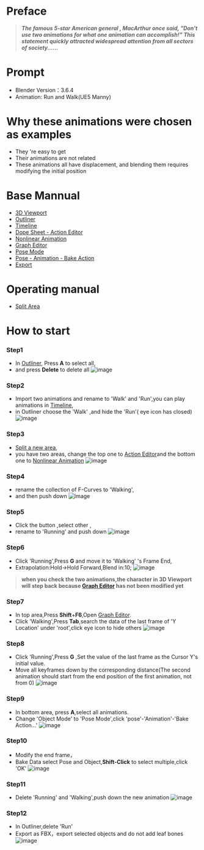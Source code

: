 # Preface
> **_The famous 5-star American general , MacArthur once said, "Don't use two animations for what one animation can accomplish!" This statement quickly attracted widespread attention from all sectors of society......_**
# Prompt
- Blender Version：3.6.4
- Animation: Run and Walk(UE5 Manny)
# Why these animations were chosen as examples
- They 're easy to get
- Their animations are not related
- These animations all have displacement, and blending them requires modifying the initial position
# Base Mannual
- [3D Viewport](https://github.com/Nanfengzhiwo1/BlenderCombineAnimations/issues/1)
- [Outliner](https://github.com/Nanfengzhiwo1/BlenderCombineAnimations/issues/2)
- [Timeline](https://github.com/Nanfengzhiwo1/BlenderCombineAnimations/issues/3)
- [Dope Sheet - Action Editor](https://github.com/Nanfengzhiwo1/BlenderCombineAnimations/issues/4)
- [Nonlinear Animation](https://github.com/Nanfengzhiwo1/BlenderCombineAnimations/issues/5)
- [Graph Editor](https://github.com/Nanfengzhiwo1/BlenderCombineAnimations/issues/6)
- [Pose Mode](https://github.com/Nanfengzhiwo1/BlenderCombineAnimations/issues/7)
- [Pose - Animation - Bake Action](https://github.com/Nanfengzhiwo1/BlenderCombineAnimations/issues/8)
- [Export](https://github.com/Nanfengzhiwo1/BlenderCombineAnimations/issues/9)
# Operating manual
- [Split Area](https://github.com/Nanfengzhiwo1/BlenderCombineAnimations/issues/10)
# How to start
### Step1
* In [Outliner](https://github.com/Nanfengzhiwo1/BlenderCombineAnimations/issues/2), Press **A** to select all,
*  and press **Delete** to delete all
![image](https://github.com/Nanfengzhiwo1/BlenderCombineAnimations/assets/107869748/15297cdf-f7c2-48f4-8003-3ae1799f7e34)

### Step2
* Import two animations and rename to 'Walk' and 'Run',you can play animations in [Timeline](https://github.com/Nanfengzhiwo1/BlenderCombineAnimations/issues/3),
* in Outliner choose the 'Walk' ,and  hide the 'Run'( eye icon has closed)
![image](https://github.com/Nanfengzhiwo1/BlenderCombineAnimations/assets/107869748/83718d97-dc45-4246-ae85-b1583bfe166e)

### Step3
* [Split a new area](https://github.com/Nanfengzhiwo1/BlenderCombineAnimations/issues/10),
* you have two areas, change the top one to [Action Editor](https://github.com/Nanfengzhiwo1/BlenderCombineAnimations/issues/4)and the bottom one to [Nonlinear Animation](https://github.com/Nanfengzhiwo1/BlenderCombineAnimations/issues/5)
![image](https://github.com/Nanfengzhiwo1/BlenderCombineAnimations/assets/107869748/bbc54883-335c-4196-80ca-10b030afc0c8)

### Step4
* rename the collection of F-Curves to 'Walking',
* and then push down
![image](https://github.com/Nanfengzhiwo1/BlenderCombineAnimations/assets/107869748/c158ef44-c1e9-4a7a-82a1-57335ca0219c)

### Step5
* Click the button ,select other ,
* rename to 'Running' and push down
![image](https://github.com/Nanfengzhiwo1/BlenderCombineAnimations/assets/107869748/9f271658-f561-4107-993b-ca4cb4fb29b2)

### Step6
* Click 'Running',Press **G** and move it to 'Walking' 's Frame End,
* Extrapolation:Hold->Hold Forward,Blend in:10;
![image](https://github.com/Nanfengzhiwo1/BlenderCombineAnimations/assets/107869748/138555ef-5b12-4d58-ab8e-b533cac6caf7)

> **when you check the two animations,the character in 3D Viewport will step back because [Graph Editor](https://github.com/Nanfengzhiwo1/BlenderCombineAnimations/issues/6) has not been modified yet**  

### Step7
* In top area,Press **Shift**+**F6**,Open [Graph Editor](https://github.com/Nanfengzhiwo1/BlenderCombineAnimations/issues/6).
* Click 'Walking',Press **Tab**,search the data of the last frame of 'Y Location' under 'root',click eye icon to hide others
![image](https://github.com/Nanfengzhiwo1/BlenderCombineAnimations/assets/107869748/88f12bf2-28d2-40b5-b6ff-1bf578be6ddd)

### Step8
* Click 'Running',Press **G** ,Set the value of the last frame as the Cursor Y's initial value.
* Move all keyframes down by the corresponding distance(The second animation should start from the end position of the first animation, not from 0)
![image](https://github.com/Nanfengzhiwo1/BlenderCombineAnimations/assets/107869748/95efb808-190c-40e5-ab34-01c37e80b513)


### Step9
* In bottom area, press **A**,select all animations.
* Change 'Object Mode' to 'Pose Mode',click 'pose'-'Animation'-'Bake Action...'
![image](https://github.com/Nanfengzhiwo1/BlenderCombineAnimations/assets/107869748/599c6e46-a4cf-44bd-a8d0-a905a807295d)

### Step10
* Modify the end frame，
* Bake Data select Pose and Object,**Shift-Click** to select multiple,click 'OK'
![image](https://github.com/Nanfengzhiwo1/BlenderCombineAnimations/assets/107869748/022924ed-3a33-4a78-bbb4-bef8663a9be4)

### Step11
* Delete 'Running' and 'Walking',push down the new animation
![image](https://github.com/Nanfengzhiwo1/BlenderCombineAnimations/assets/107869748/93f40799-e98e-42f3-941d-856120c0baa6)

### Step12
* In Outliner,delete 'Run'
* Export as FBX，export selected objects and do not add leaf bones
![image](https://github.com/Nanfengzhiwo1/BlenderCombineAnimations/assets/107869748/4d47b3f9-7ff4-4936-a991-46321401a3f7)
